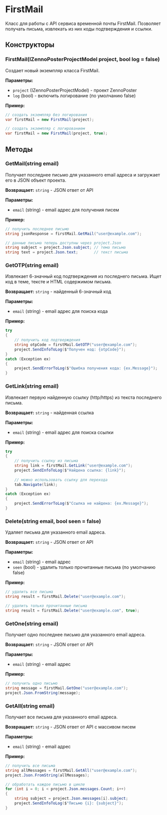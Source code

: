 # FirstMail

Класс для работы с API сервиса временной почты FirstMail. Позволяет получать письма, извлекать из них коды подтверждения и ссылки.

## Конструкторы

### FirstMail(IZennoPosterProjectModel project, bool log = false)

Создает новый экземпляр класса FirstMail.

**Параметры:**
- `project` (IZennoPosterProjectModel) - проект ZennoPoster
- `log` (bool) - включить логирование (по умолчанию false)

**Пример:**
```csharp
// создать экземпляр без логирования
var firstMail = new FirstMail(project);

// создать экземпляр с логированием
var firstMail = new FirstMail(project, true);
```

## Методы

### GetMail(string email)

Получает последнее письмо для указанного email адреса и загружает его в JSON объект проекта.

**Возвращает:** `string` - JSON ответ от API

**Параметры:**
- `email` (string) - email адрес для получения писем

**Пример:**
```csharp
// получить последнее письмо
string jsonResponse = firstMail.GetMail("user@example.com");

// данные письма теперь доступны через project.Json
string subject = project.Json.subject; // тема письма
string text = project.Json.text;       // текст письма
```

### GetOTP(string email)

Извлекает 6-значный код подтверждения из последнего письма. Ищет код в теме, тексте и HTML содержимом письма.

**Возвращает:** `string` - найденный 6-значный код

**Параметры:**
- `email` (string) - email адрес для поиска кода

**Пример:**
```csharp
try
{
    // получить код подтверждения
    string otpCode = firstMail.GetOTP("user@example.com");
    project.SendInfoToLog($"Получен код: {otpCode}");
}
catch (Exception ex)
{
    project.SendErrorToLog($"Ошибка получения кода: {ex.Message}");
}
```

### GetLink(string email)

Извлекает первую найденную ссылку (http/https) из текста последнего письма.

**Возвращает:** `string` - найденная ссылка

**Параметры:**
- `email` (string) - email адрес для поиска ссылки

**Пример:**
```csharp
try
{
    // получить ссылку из письма
    string link = firstMail.GetLink("user@example.com");
    project.SendInfoToLog($"Найдена ссылка: {link}");
    
    // можно использовать ссылку для перехода
    tab.Navigate(link);
}
catch (Exception ex)
{
    project.SendErrorToLog($"Ссылка не найдена: {ex.Message}");
}
```

### Delete(string email, bool seen = false)

Удаляет письма для указанного email адреса.

**Возвращает:** `string` - JSON ответ от API

**Параметры:**
- `email` (string) - email адрес
- `seen` (bool) - удалить только прочитанные письма (по умолчанию false)

**Пример:**
```csharp
// удалить все письма
string result = firstMail.Delete("user@example.com");

// удалить только прочитанные письма
string result = firstMail.Delete("user@example.com", true);
```

### GetOne(string email)

Получает одно последнее письмо для указанного email адреса.

**Возвращает:** `string` - JSON ответ от API

**Параметры:**
- `email` (string) - email адрес

**Пример:**
```csharp
// получить одно письмо
string message = firstMail.GetOne("user@example.com");
project.Json.FromString(message);
```

### GetAll(string email)

Получает все письма для указанного email адреса.

**Возвращает:** `string` - JSON ответ от API с массивом писем

**Параметры:**
- `email` (string) - email адрес

**Пример:**
```csharp
// получить все письма
string allMessages = firstMail.GetAll("user@example.com");
project.Json.FromString(allMessages);

// обработать каждое письмо в цикле
for (int i = 0; i < project.Json.messages.Count; i++)
{
    string subject = project.Json.messages[i].subject;
    project.SendInfoToLog($"Письмо {i}: {subject}");
}
```